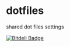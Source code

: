 dotfiles
========

shared dot files settings 


[![Bitdeli Badge](https://d2weczhvl823v0.cloudfront.net/zhangdanyangg/dotfiles/trend.png)](https://bitdeli.com/free "Bitdeli Badge")

